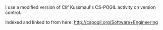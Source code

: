 I use a modified version of Clif Kussmaul's CS-POGIL activity on version control.

Indexed and linked to from here: http://cspogil.org/Software+Engineering
